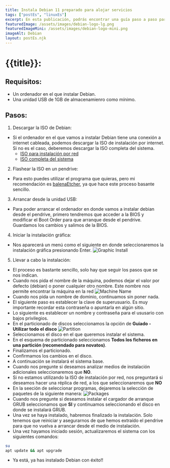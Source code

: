 ```yaml
---
title: Instala Debian 11 preparado para alojar servicios
tags: ["postEs", "linuxEs"]
excerpt: En esta publicación, podrás encontrar una guía paso a paso para llevar acabo una instalación de Debian optimizada para hostear servicios.
featuredImage: /assets/images/debian-logo-lg.png
featuredImageMini: /assets/images/debian-logo-mini.png
imageAlt: Debian
layout: postEs.njk
---
```


# {{title}}:
## Requisitos:
- Un ordenador en el que instalar Debian.
- Una unidad USB de 1GB de almacenamienro como mínimo.

## Pasos:
1. Descargar la ISO de Debian:
- Si el ordenador en el que vamos a instalar Debian tiene una conexión a internet cableada, podemos descargar la ISO de instalación por internet. Si no es el caso, deberemos descargar la ISO completa del sistema.
    - [ISO para instalación por red](https://cdimage.debian.org/debian-cd/current/amd64/iso-cd/debian-11.4.0-amd64-netinst.iso)
    - [ISO completa del sistema](https://chuangtzu.ftp.acc.umu.se/debian-cd/current/amd64/iso-dvd/debian-11.4.0-amd64-DVD-1.iso)

2. Flashear la ISO en un pendrive:
- Para esto puedes utilizar el programa que quieras, pero mi recomendación es [balenaEtcher](https://www.balena.io/etcher/), ya que hace este proceso basante sencillo.

3. Arrancar desde la unidad USB:
- Para poder arrancar el ordenador en donde vamos a instalar debian desde el pendrive, primero tendremos que acceder a la BIOS y modificar el Boot Order para que arranque desde el pendrive. Guardamos los cambios y salimos de la BIOS.

4. Iniciar la instalación gráfica:
- Nos aparecerá un menú como el siguiente en donde seleccionaremos la instalación gráfica presionando Enter.
![Graphic Install](/assets/images/Graphic-Install-Es.png)

5. Llevar a cabo la instalación:
- El proceso es bastante sencillo, solo hay que seguir los pasos que se nos indican.
- Cuando nos pida el nombre de la máquina, podemos dejar el valor por defecto (debian) o poner cualquier otro nombre. Este nombre nos permite encontrar la máquina en la red
![Machine Name](/assets/images/Machine-Name-Es.png)
- Cuando nos pida un nombre de dominio, continuamos sin poner nada.
- El siguiente paso es establecer la clave de superusuario. Es muy importante recordar esta contraseña o apuntarla en algún sitio.
- Lo siguiente es establecer un nombre y contraseña para el ususario con bajos privilegios.
- En el particionado de discos seleccionamos la opción de **Guiado - Utilizar todo el disco**
![Partition](/assets/images/Partition-Es.png)
- Seleccionamos el disco en el que queremos instalar el sistema.
- En el esquema de particionado seleccionamos **Todos los ficheros en una partición (recomendado para novatos)**.
- Finalizamos el particionado.
- Confirmamos los cambios en el disco.
- A continuación se instalará el sistema base.
- Cuando nos pregunte si deseamos analizar medios de instalación adicionales seleccionaremos que **NO**.
- Si no estamos utilizando la ISO de instalación por red, nos preguntará si deseamos hacer una réplica de red, a los que seleccionaremos que **NO**
- En la seeción de seleccionar programas, dejaremos la selección de paquetes de la siguiente manera:
![Packages](/assets/images/Packages-Es.png)
- Cuando nos pregunte si deseamos instalar el cargador de arranque GRUB seleccionamos que **SI** y continuamos seleccionando el disco en donde se instalará GRUB.
- Una vez se haya instalado, habremos finalizado la instalación. Solo tenemos que reiniciar y asegurarnos de que hemos extraído el pendrive para que no vuelva a arrancar desde el medio de instalación.
- Una vez hayamos iniciado sesión, actualizaremos el sistema con los siguientes comandos:
```bash
su 
apt update && apt upgrade
```
- Ya está, ya has instalado Debian con éxito!!